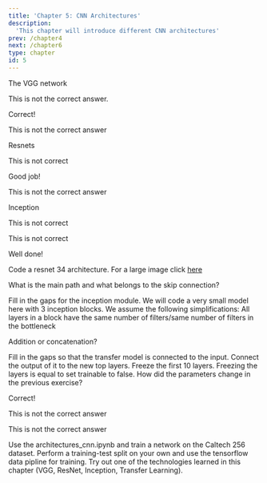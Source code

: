 ```yaml
---
title: 'Chapter 5: CNN Architectures'
description:
  'This chapter will introduce different CNN architectures'
prev: /chapter4
next: /chapter6
type: chapter
id: 5
---
```


<exercise id="33" title="CNN Architectures" type="slides">

<slides source="chapter5_01_architectures">
</slides>

</exercise>

<exercise id="34" title="Different Architectures Repetition">
The VGG network
<choice id=1>

<opt text="VGG was the first large image classification network">

This is not the correct answer.

</opt>

<opt text="VGG uses stacked convolutions, so the number of parameters can be reduced." correct="true">

Correct!

</opt>

<opt text="The VGG network uses dropout layers by default">

This is not the correct answer

</opt>
</choice>

Resnets 

<choice id=2>

<opt text="Residual networks use multiple layers with different kernel sizes in parallel">

This is not correct

</opt>

<opt text="ResNets can be very deep as the skip-connection prevents vanishing gradients" correct="true">

Good job!

</opt>

<opt text="All convolutions in ResNet have a padding type of valid">

This is not the correct answer

</opt>

</choice>

Inception

<choice id=3>

<opt text="Inception networks add up the results of the parallel layers">

This is not correct

</opt>

<opt text="Inception networks won the image net challenge 2012">

This is not correct

</opt>

<opt text="Inception blocks use multiple kernel sizes" correct="true">

Well done!

</opt>

</choice>

</exercise>

<exercise id="35"  title="Hands on - ResNets">
    Code a resnet 34 architecture. For a large image click <a href="https://miro.medium.com/max/1000/1*kBlZtheCjJiA3F1e0IurCw.png" target="blank"> here </a>
<codeblock id="05_01">

What is the main path and what belongs to the skip connection?

</codeblock>
</exercise>

<exercise id="36"  title="Hands on - Inception">
    Fill in the gaps for the inception module. We will code a very small model here with 3 inception blocks.
    We assume the following simplifications: All layers in a block have the same number of filters/same number of filters in the bottleneck
<codeblock id="05_02">

Addition or concatenation?

</codeblock>
</exercise>

<exercise id="37" title="Transfer Learning" type="slides">

<slides source="chapter5_02_transfer_learning">
</slides>

</exercise>

<exercise id="38"  title="Hands on - Transfer Learning">
    Fill in the gaps so that the transfer model is connected to the input.
    Connect the output of it to the new top layers. Freeze the first 10 layers.
<codeblock id="05_03">
	Freezing the layers is equal to set trainable to false.
</codeblock>
</exercise>

<exercise id="39" title="Transfer Learning">
    How did the parameters change in the previous exercise?
<choice>

<opt text="The trainable parameters decreased, the non-trainable parameters increased" correct="true">

Correct!

</opt>

<opt text="The overall parameters increased">

This is not the correct answer

</opt>

<opt text="The non-trainable parameters decreased, the trainable parameters increased">

This is not the correct answer

</opt>
</choice>
</exercise>

<exercise id="40" title="Playing with the code - Architecutres of CNNs">

Use the architectures_cnn.ipynb and train a network on the Caltech 256 dataset. Perform a training-test split on your own and use the tensorflow data pipline for training. Try out one of the technologies learned in this chapter (VGG, ResNet, Inception, Transfer Learning).

</exercise>